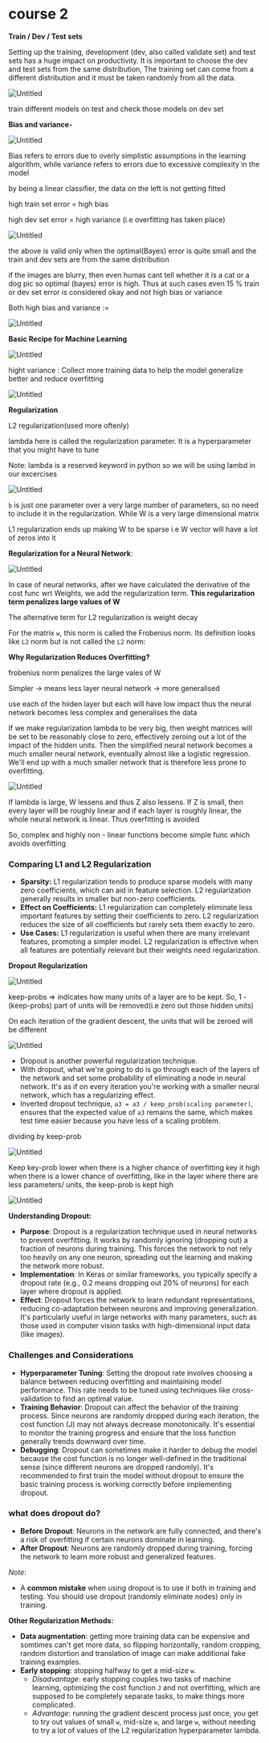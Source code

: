 # course 2

**Train / Dev / Test sets**

Setting up the training, development (dev, also called validate set) and test sets has a huge impact on productivity. It is important to choose the dev and test sets from the same distribution, The training set can come from a different distribution and it must be taken randomly from all the data.

![Untitled](course%202%2087768574c27c42ddb3ecb9e96be6fab9/Untitled.png)

train different models on test and check those models on dev set

**Bias and variance-**

![Untitled](course%202%2087768574c27c42ddb3ecb9e96be6fab9/Untitled%201.png)

Bias refers to errors due to overly simplistic assumptions in the learning algorithm, while variance refers to errors due to excessive complexity in the model

by being a linear classifier, the data on the left is not getting fitted

high train set error = high bias

high dev set error = high variance (i.e overfitting has taken place)

![Untitled](course%202%2087768574c27c42ddb3ecb9e96be6fab9/Untitled%202.png)

the above is valid only when the optimal(Bayes) error is quite small and the train and dev sets are from the same distribution

if the images are blurry, then even humas cant tell whether it is a cat or a dog pic so optimal (bayes) error is high. Thus at such cases even 15 % train or dev set error is considered okay and not high bias or variance

Both high bias and variance := 

![Untitled](course%202%2087768574c27c42ddb3ecb9e96be6fab9/Untitled%203.png)

**Basic Recipe for Machine Learning**

![Untitled](course%202%2087768574c27c42ddb3ecb9e96be6fab9/Untitled%204.png)

hight variance : Collect more training data to help the model generalize better and reduce overfitting

![Untitled](course%202%2087768574c27c42ddb3ecb9e96be6fab9/Untitled%205.png)

**Regularization**

L2 regularization(used more oftenly)

lambda here is called the regularization parameter. It is a hyperparameter that you might have to tune 

Note: lambda is a reserved keyword in python so we will be using lambd in our excercises

![Untitled](course%202%2087768574c27c42ddb3ecb9e96be6fab9/Untitled%206.png)

`b` is just one parameter over a very large number of parameters, so no need to include it in the regularization. While W is a very large dimensional matrix

L1 regularization ends up making W to be sparse i.e W  vector will have a lot of zeros into it

**Regularization for a Neural Network**:

![Untitled](course%202%2087768574c27c42ddb3ecb9e96be6fab9/Untitled%207.png)

In case of neural networks, after we have calculated the derivative of the cost func wrt Weights, we add the regularization term. **This regularization term penalizes large values of W**

The alternative term for L2 regularization is weight decay

For the matrix `w`, this norm is called the Frobenius norm. Its definition looks like `L2` norm but is not called the `L2` norm:

**Why Regularization Reduces Overfitting?**

frobenius norm penalizes the large vales of W

Simpler → means less layer neural network → more generalised 

use each of the hiiden layer but each will have low impact thus the neural network becomes less complex and generalises the data

If we make regularization lambda to be very big, then weight matrices will be set to be reasonably close to zero, effectively zeroing out a lot of the impact of the hidden units. Then the simplified neural network becomes a much smaller neural network, eventually almost like a logistic regression. We'll end up with a much smaller network that is therefore less prone to overfitting.

![Untitled](course%202%2087768574c27c42ddb3ecb9e96be6fab9/Untitled%208.png)

If lambda is large, W lessens and thus Z also lessens. If Z is small, then every layer will be roughly linear and if each layer is roughly linear, the whole neural network is linear. Thus overfitting is avoided

So, complex and highly non - linear functions become simple func which avoids overfitting

### Comparing L1 and L2 Regularization

- **Sparsity:** L1 regularization tends to produce sparse models with many zero coefficients, which can aid in feature selection. L2 regularization generally results in smaller but non-zero coefficients.
- **Effect on Coefficients:** L1 regularization can completely eliminate less important features by setting their coefficients to zero. L2 regularization reduces the size of all coefficients but rarely sets them exactly to zero.
- **Use Cases:** L1 regularization is useful when there are many irrelevant features, promoting a simpler model. L2 regularization is effective when all features are potentially relevant but their weights need regularization.

**Dropout Regularization**

![Untitled](course%202%2087768574c27c42ddb3ecb9e96be6fab9/Untitled%209.png)

keep-probs ⇒ indicates how many units of a layer are to be kept. So, 1 - (keep-probs) part of units will be removed(i.e zero out those hidden units)

On each iteration of the gradient descent, the units that will be zeroed will be different

![Untitled](course%202%2087768574c27c42ddb3ecb9e96be6fab9/Untitled%2010.png)

- Dropout is another powerful regularization technique.
- With dropout, what we're going to do is go through each of the layers of the network and set some probability of eliminating a node in neural network. It's as if on every iteration you're working with a smaller neural network, which has a regularizing effect.
- Inverted dropout technique, `a3 = a3 / keep_prob(scaling parameter)`, ensures that the expected value of `a3` remains the same, which makes test time easier because you have less of a scaling problem.

dividing by keep-prob   

![Untitled](course%202%2087768574c27c42ddb3ecb9e96be6fab9/Untitled%2011.png)

Keep key-prob lower when there is a higher chance of overfitting
key it high when there is a lower chance of overfitting, like in the layer where there are less parameters/ units, the keep-prob is kept high 

![Untitled](course%202%2087768574c27c42ddb3ecb9e96be6fab9/Untitled%2012.png)

**Understanding Dropout:**

- **Purpose**: Dropout is a regularization technique used in neural networks to prevent overfitting. It works by randomly ignoring (dropping out) a fraction of neurons during training. This forces the network to not rely too heavily on any one neuron, spreading out the learning and making the network more robust.
- **Implementation**: In Keras or similar frameworks, you typically specify a dropout rate (e.g., 0.2 means dropping out 20% of neurons) for each layer where dropout is applied.
- **Effect**: Dropout forces the network to learn redundant representations, reducing co-adaptation between neurons and improving generalization. It's particularly useful in large networks with many parameters, such as those used in computer vision tasks with high-dimensional input data (like images).

### Challenges and Considerations

- **Hyperparameter Tuning**: Setting the dropout rate involves choosing a balance between reducing overfitting and maintaining model performance. This rate needs to be tuned using techniques like cross-validation to find an optimal value.
- **Training Behavior**: Dropout can affect the behavior of the training process. Since neurons are randomly dropped during each iteration, the cost function (J) may not always decrease monotonically. It's essential to monitor the training progress and ensure that the loss function generally trends downward over time.
- **Debugging**: Dropout can sometimes make it harder to debug the model because the cost function is no longer well-defined in the traditional sense (since different neurons are dropped randomly). It's recommended to first train the model without dropout to ensure the basic training process is working correctly before implementing dropout.

### **what does dropout do?**

- **Before Dropout**: Neurons in the network are fully connected, and there's a risk of overfitting if certain neurons dominate in learning.
- **After Dropout**: Neurons are randomly dropped during training, forcing the network to learn more robust and generalized features.

*Note*:

- A **common mistake** when using dropout is to use it both in training and testing. You should use dropout (randomly eliminate nodes) only in training.

**Other Regularization Methods:**

- **Data augmentation**: getting more training data can be expensive and somtimes can't get more data, so flipping horizontally, random cropping, random distortion and translation of image can make additional fake training examples.
- **Early stopping**: stopping halfway to get a mid-size `w`.
    - *Disadvantage*: early stopping couples two tasks of machine learning, optimizing the cost function `J` and not overfitting, which are supposed to be completely separate tasks, to make things more complicated.
    - *Advantage*: running the gradient descent process just once, you get to try out values of small `w`, mid-size `w`, and large `w`, without needing to try a lot of values of the L2 regularization hyperparameter lambda.